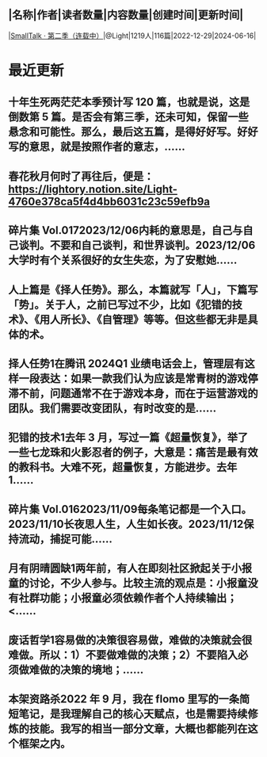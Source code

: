 |名称|作者|读者数量|内容数量|创建时间|更新时间|
---
|[SmallTalk · 第二季（连载中）](https://xiaobot.net/p/smalltalk2023?refer=0b133df9-27dc-423b-8101-639049001c13)|@Light|1219人|116篇|2022-12-29|2024-06-16|

# 最近更新
## 十年生死两茫茫本季预计写 120 篇，也就是说，这是倒数第 5 篇。是否会有第三季，还未可知，保留一些悬念和可能性。那么，最后这五篇，是得好好写。好好写的意思，就是按照作者的意志，......
## 春花秋月何时了再往后，便是：https://lightory.notion.site/Light-4760e378ca5f4d4bb6031c23c59efb9a
## 碎片集 Vol.0172023/12/06内耗的意思是，自己与自己谈判。不要和自己谈判，和世界谈判。2023/12/06大学时有个关系很好的女生失恋，为了安慰她......
## 人上篇是《择人任势》。那么，本篇就写「人」，下篇写「势」。关于人，之前已写过不少，比如《犯错的技术》、《用人所长》、《自管理》等等。但这些都无非是具体的术。
## 择人任势1在腾讯 2024Q1 业绩电话会上，管理层有这样一段表达：如果一款我们认为应该是常青树的游戏停滞不前，问题通常不在于游戏本身，而在于运营游戏的团队。我们需要改变团队，有时改变的是......
## 犯错的技术1去年 3 月，写过一篇《超量恢复》，举了一些七龙珠和火影忍者的例子，大意是：痛苦是最有效的教科书。大难不死，超量恢复，方能进步。去年 1......
## 碎片集 Vol.0162023/11/09每条笔记都是一个入口。2023/11/10长夜思人生，人生如长夜。2023/11/12保持流动，捕捉可能......
## 月有阴晴圆缺1两年前，有人在即刻社区掀起关于小报童的讨论，不少人参与。比较主流的观点是：小报童没有社群功能；小报童必须依赖作者个人持续输出；<......
## 废话哲学1容易做的决策很容易做，难做的决策就会很难做。所以：1）不要做难做的决策；2）不要陷入必须做难做的决策的境地；......
## 本架资路杀2022 年 9 月，我在 flomo 里写的一条简短笔记，是我理解自己的核心天赋点，也是需要持续修炼的技能。我写的相当一部分文章，大概也都能列在这个框架之内。

